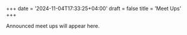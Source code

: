 +++
date = '2024-11-04T17:33:25+04:00'
draft = false
title = 'Meet Ups'
+++

Announced meet ups will appear here.
